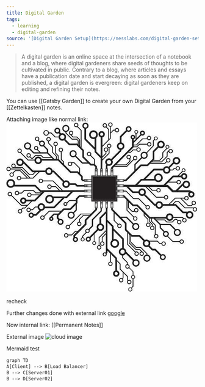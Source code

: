 ```yaml
---
title: Digital Garden
tags:
  - learning
  - digital-garden
source: '[Digital Garden Setup](https://nesslabs.com/digital-garden-set-up)'
---
```


> A digital garden is an online space at the intersection of a notebook and a blog, where digital gardeners share seeds of thoughts to be cultivated in public. Contrary to a blog, where articles and essays have a publication date and start decaying as soon as they are published, a digital garden is evergreen: digital gardeners keep on editing and refining their notes.

You can use [[Gatsby Garden]] to create your own Digital Garden from your [[Zettelkasten]] notes.

Attaching image like normal  link: 
![image1](../attachments/mental_programming.jpg)

recheck

Further changes done with external link
[google](https://www.google.com)

Now internal link:
[[Permanent Notes]]

External image
![cloud image](https://images.unsplash.com/photo-1563377176922-062e6ae09ceb)

Mermaid test
```mermaid
graph TD
A[Client] --> B[Load Balancer]
B --> C[Server01]
B --> D[Server02]
```